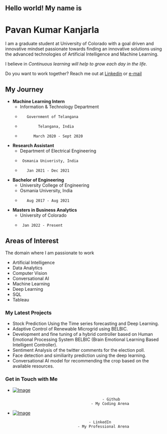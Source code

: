 ## Hello world! My name is
# Pavan Kumar Kanjarla

I am a graduate student at University of Colorado with a goal driven and innovative mindset
passionate towards finding an innovative solutions using the advanced technologies of Artificial Intelligence and Machine Learning.

I believe in _Continuous learning will help to grow each day in the life_.

Do you want to work together? 
Reach me out at [Linkedin](https://www.linkedin.com/in/pavan-kumar-kanjarla-022293152) or [e-mail](pavankumark.be21@uceou.edu)


## My Journey

-   **Machine Learning Intern**
      -   Information & Technology Department
      -        Government of Telangana
      -             Telangana, India
      -           March 2020 - Sept 2020
             
-   **Research Assistant**
      -  Department of Electrical Engineering
      -      Osmania Univeristy, India
      -        Jan 2021 - Dec 2021
               
-   **Bachelor of Engineering**
      - University College of Engineering
      -    Osmania University, India
      -        Aug 2017 - Aug 2021
                
-   **Masters in Business Analytics**
      -    University of Colorado
      -      Jan 2022 - Present 
            
## Areas of Interest
The domain where I am passionate to work

- Artificial Intelligence
- Data Analytics
- Computer Vision
- Conversational AI
- Machine Learning
- Deep Learning
- SQL
- Tableau
        
### My Latest Projects

- Stock Prediction Using the Time series forecasting and Deep Learning.
- Adaptive Control of Renewable Microgrid using BELBIC.
- Development and fine tuning of a hybrid controller based on Human Emotional Processing System BELBIC (Brain Emotional Learning Based Intelligent Controller).
- Sentiment Analysis of the twitter comments for the election poll.
- Face detection and similiarity prediction using the deep learning.
- Conversational AI model for recommending the crop based on the available resources.  


### Get in Touch with Me

- [![Image](https://miro.medium.com/max/700/0*9f5uMrKMjLbzEf7q.png)](https://github.com/pavankumarkanjarla)

                                              - Github
                                         - My Coding Arena
                                  
                                    
                                    
- [![Image](https://thinkdigitalfirst.com/wp-content/uploads/2017/05/linkedin-3157977_1920.jpg)](https://www.linkedin.com/in/pavan-kumar-kanjarla-022293152)

                                        - LinkedIn
                                   - My Professional Arena



